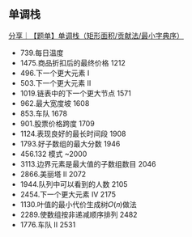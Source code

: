 

## 单调栈
[分享｜【题单】单调栈（矩形面积/贡献法/最小字典序）](https://leetcode.cn/circle/discuss/9oZFK9/)

* 739.每日温度
* 1475.商品折扣后的最终价格 1212
* 496.下一个更大元素 I
* 503.下一个更大元素 II
* 1019.链表中的下一个更大节点 1571
* 962.最大宽度坡 1608
* 853.车队 1678
* 901.股票价格跨度 1709
* 1124.表现良好的最长时间段 1908
* 1793.好子数组的最大分数 1946
* 456.132 模式 ~2000
* 3113.边界元素是最大值的子数组数目 2046
* 2866.美丽塔 II 2072
* 1944.队列中可以看到的人数 2105
* 2454.下一个更大元素 IV 2175
* 1130.叶值的最小代价生成树𝑂(𝑛)做法
* 2289.使数组按非递减顺序排列 2482
* 1776.车队 II 2531
